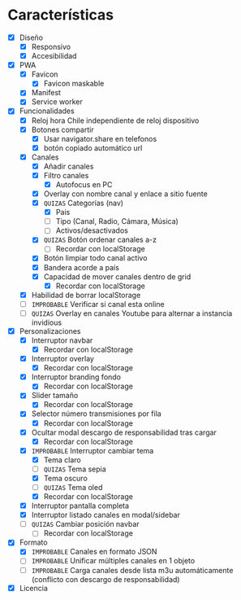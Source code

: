 # Características

- [X] Diseño
  - [X] Responsivo
  - [X] Accesibilidad
- [X] PWA
  - [X] Favicon
    - [X] Favicon maskable
  - [X] Manifest
  - [X] Service worker
- [X] Funcionalidades
  - [X] Reloj hora Chile independiente de reloj dispositivo
  - [X] Botones compartir
    - [X] Usar navigator.share en telefonos
    - [X] botón copiado automático url
  - [X] Canales
    - [X] Añadir canales
    - [X] Filtro canales
      - [X] Autofocus en PC 
    - [X] Overlay con nombre canal y enlace a sitio fuente
    - [X] `QUIZAS` Categorías (nav)
      - [X] Pais
      - [ ] Tipo (Canal, Radio, Cámara, Música)
      - [ ] Activos/desactivados
    - [X] `QUIZAS` Botón ordenar canales a-z
      - [ ] Recordar con localStorage
    - [X] Botón limpiar todo canal activo
    - [X] Bandera acorde a país
    - [X] Capacidad de mover canales dentro de grid
      - [X] Recordar con localStorage
  - [X] Habilidad de borrar localStorage
  - [ ] `IMPROBABLE` Verificar si canal esta online
  - [ ] `QUIZAS` Overlay en canales Youtube para alternar a instancia invidious
- [X] Personalizaciones
  - [X] Interruptor navbar
    - [X] Recordar con localStorage
  - [X] Interruptor overlay
    - [X] Recordar con localStorage 
  - [X] Interruptor branding fondo
    - [X] Recordar con localStorage
  - [X] Slider tamaño
    - [X] Recordar con localStorage
  - [X] Selector número transmisiones por fila
    - [X] Recordar con localStorage
  - [X] Ocultar modal descargo de responsabilidad tras cargar
    - [X] Recordar con localStorage
  - [X] `IMPROBABLE` Interruptor cambiar tema
    - [X] Tema claro
    - [ ] `QUIZAS` Tema sepia
    - [X] Tema oscuro
    - [ ] `QUIZAS` Tema oled
    - [X] Recordar con localStorage
  - [X] Interruptor pantalla completa
  - [X] Interruptor listado canales en modal/sidebar
  - [ ] `QUIZAS` Cambiar posición navbar
    - [ ] Recordar con localStorage
- [X] Formato
  - [X] `IMPROBABLE` Canales en formato JSON
  - [ ] `IMPROBABLE` Unificar múltiples canales en 1 objeto
  - [ ] `IMPROBABLE` Carga canales desde lista m3u automáticamente (conflicto con descargo de responsabilidad)
- [X] Licencia
